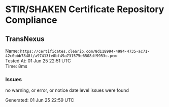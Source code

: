 # STIR/SHAKEN Certificate Repository Compliance

## TransNexus

Name: `https://certificates.clearip.com/8d118994-4994-4735-ac71-42c0bbb7848f/a97413fe0bf49a731575e6508df9953c.pem`\
Tested At: 01 Jun 25 22:51 UTC\
Time: 8ms

### Issues

no warning, or error, or notice date level issues were found

Generated: 01 Jun 25 22:59 UTC